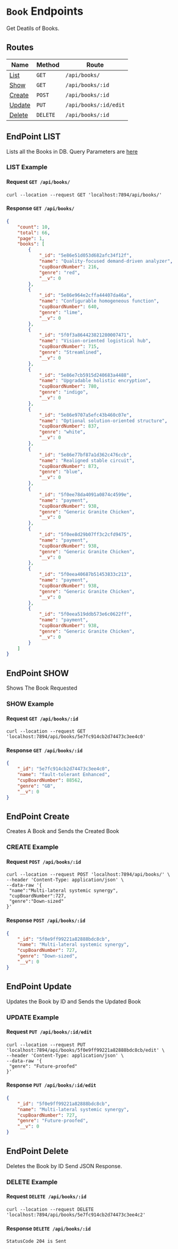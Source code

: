 # `Book` Endpoints #

Get Deatils of Books.

## Routes ##

|Name|Method|Route|
|---|---|---|
|[List](#endpoint-list)|`GET`| `/api/books/`|
|[Show](#endpoint-show)|`GET`| `/api/books/:id`|
|[Create](#endpoint-create)|`POST`| `/api/books/:id`|
|[Update](#endpoint-update)|`PUT`| `/api/books/:id/edit`|
|[Delete](#endpoint-delete)|`DELETE`|`/api/books/:id`|

## EndPoint LIST ##

Lists all the Books in DB. Query Parameters are [here](/bookQuery.md)

### LIST Example ###

#### Request `GET /api/books/` ####

```console
curl --location --request GET 'localhost:7894/api/books/'
```

#### Response `GET /api/books/` ####

``` json
{
    "count": 10,
    "total": 66,
    "page": 1,
    "books": [
        {
            "_id": "5e86e51d053d682afc34f12f",
            "name": "Quality-focused demand-driven analyzer",
            "cupBoardNumber": 216,
            "genre": "red",
            "__v": 0
        },
        {
            "_id": "5e86e964e2cffa44407da46a",
            "name": "Configurable homogeneous function",
            "cupBoardNumber": 640,
            "genre": "lime",
            "__v": 0
        },
        {
            "_id": "5f0f3a864423821280007471",
            "name": "Vision-oriented logistical hub",
            "cupBoardNumber": 715,
            "genre": "Streamlined",
            "__v": 0
        },
        {
            "_id": "5e86e7cb5915d240683a4488",
            "name": "Upgradable holistic encryption",
            "cupBoardNumber": 780,
            "genre": "indigo",
            "__v": 0
        },
        {
            "_id": "5e86e9707a5efc43b460c07e",
            "name": "Optional solution-oriented structure",
            "cupBoardNumber": 837,
            "genre": "white",
            "__v": 0
        },
        {
            "_id": "5e86e77bf87a1d362c476ccb",
            "name": "Realigned stable circuit",
            "cupBoardNumber": 873,
            "genre": "blue",
            "__v": 0
        },
        {
            "_id": "5f0ee78da4091a0874c4599e",
            "name": "payment",
            "cupBoardNumber": 938,
            "genre": "Generic Granite Chicken",
            "__v": 0
        },
        {
            "_id": "5f0ee8d29b07ff3c2cfd9475",
            "name": "payment",
            "cupBoardNumber": 938,
            "genre": "Generic Granite Chicken",
            "__v": 0
        },
        {
            "_id": "5f0eea40687b51453833c213",
            "name": "payment",
            "cupBoardNumber": 938,
            "genre": "Generic Granite Chicken",
            "__v": 0
        },
        {
            "_id": "5f0eea519ddb573e6c0622ff",
            "name": "payment",
            "cupBoardNumber": 938,
            "genre": "Generic Granite Chicken",
            "__v": 0
        }
    ]
}
```

## EndPoint SHOW ##

Shows The Book Requested

### SHOW Example ##

#### Request `GET /api/books/:id` ####

```console
curl --location --request GET 'localhost:7894/api/books/5e7fc914cb2d74473c3ee4c0'
```

#### Response `GET /api/books/:id` ####

``` json
{
    "_id": "5e7fc914cb2d74473c3ee4c0",
    "name": "fault-tolerant Enhanced",
    "cupBoardNumber": 88562,
    "genre": "GB",
    "__v": 0
}
```

## EndPoint Create ##

Creates A Book and Sends the Created Book

### CREATE Example ###

#### Request `POST /api/books/:id` ####

```console
curl --location --request POST 'localhost:7894/api/books/' \
--header 'Content-Type: application/json' \
--data-raw '{
 "name":"Multi-lateral systemic synergy",
 "cupBoardNumber":727,
 "genre":"Down-sized"
}'
```

#### Response `POST /api/books/:id` ####

``` json
{
    "_id": "5f0e9ff99221a82888bdc8cb",
    "name": "Multi-lateral systemic synergy",
    "cupBoardNumber": 727,
    "genre": "Down-sized",
    "__v": 0
}
```

## EndPoint Update ##

Updates the Book by  ID and Sends the Updated Book

### UPDATE Example ##

#### Request `PUT /api/books/:id/edit` ####

```console
curl --location --request PUT 'localhost:7894/api/books/5f0e9ff99221a82888bdc8cb/edit' \
--header 'Content-Type: application/json' \
--data-raw '{
 "genre": "Future-proofed"
}'
```

#### Response `PUT /api/books/:id/edit` ####

``` json
{
    "_id": "5f0e9ff99221a82888bdc8cb",
    "name": "Multi-lateral systemic synergy",
    "cupBoardNumber": 727,
    "genre": "Future-proofed",
    "__v": 0
}
```

## EndPoint Delete ##

Deletes the Book by ID Send JSON Response.

### DELETE Example ###

#### Request `DELETE /api/books/:id` ####

```console
curl --location --request DELETE 'localhost:7894/api/books/5e7fc914cb2d74473c3ee4c2'
```

#### Response `DELETE /api/books/:id` ####

``` console
StatusCode 204 is Sent
```
